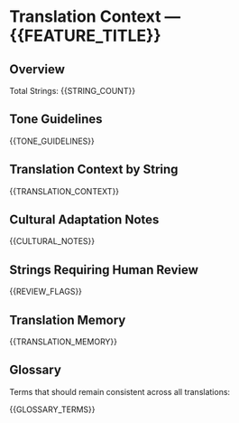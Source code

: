 # Translation Context — {{FEATURE_TITLE}}

## Overview
Total Strings: {{STRING_COUNT}}

## Tone Guidelines
{{TONE_GUIDELINES}}

## Translation Context by String
{{TRANSLATION_CONTEXT}}

## Cultural Adaptation Notes
{{CULTURAL_NOTES}}

## Strings Requiring Human Review
{{REVIEW_FLAGS}}

## Translation Memory
{{TRANSLATION_MEMORY}}

## Glossary
Terms that should remain consistent across all translations:

{{GLOSSARY_TERMS}}